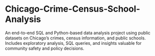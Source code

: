 # Chicago-Crime-Census-School-Analysis
An end-to-end SQL and Python-based data analysis project using public datasets on Chicago’s crimes, census information, and public schools. Includes exploratory analysis, SQL queries, and insights valuable for community safety and policy decisions.
